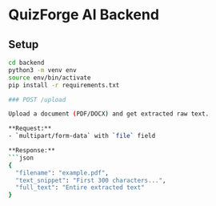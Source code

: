 # QuizForge AI Backend

## Setup
```bash
cd backend
python3 -m venv env
source env/bin/activate
pip install -r requirements.txt

### POST /upload

Upload a document (PDF/DOCX) and get extracted raw text.

**Request:**
- `multipart/form-data` with `file` field

**Response:**
```json
{
  "filename": "example.pdf",
  "text_snippet": "First 300 characters...",
  "full_text": "Entire extracted text"
}
